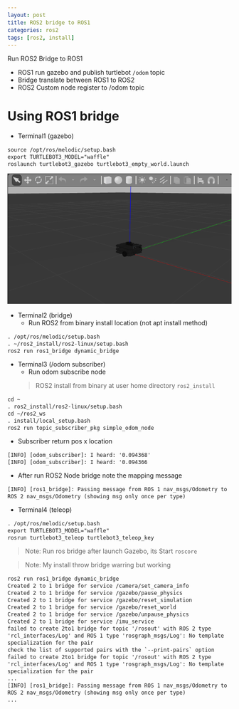 ```yaml
---
layout: post
title: ROS2 bridge to ROS1
categories: ros2
tags: [ros2, install]
---
```

Run ROS2 Bridge to ROS1
- ROS1 run gazebo and publish turtlebot `/odom` topic
- Bridge translate between ROS1 to ROS2 
- ROS2 Custom node register to /odom topic

# Using ROS1 bridge

- Terminal1 (gazebo)
```
source /opt/ros/melodic/setup.bash
export TURTLEBOT3_MODEL="waffle"
roslaunch turtlebot3_gazebo turtlebot3_empty_world.launch
```
![](images/2019-04-09-13-39-25.png)

- Terminal2 (bridge)
  - Run ROS2 from binary install location (not apt install method)
```
. /opt/ros/melodic/setup.bash
. ~/ros2_install/ros2-linux/setup.bash
ros2 run ros1_bridge dynamic_bridge
```

- Terminal3 (/odom subscriber)
  - Run odom subscribe node
  > ROS2 install from binary at user home directory `ros2_install`
```
cd ~
. ros2_install/ros2-linux/setup.bash
cd ~/ros2_ws
. install/local_setup.bash
ros2 run topic_subscriber_pkg simple_odom_node
```
- Subscriber return pos x location
```
[INFO] [odom_subscriber]: I heard: '0.094368'
[INFO] [odom_subscriber]: I heard: '0.094366
```

- After run ROS2 Node bridge note the mapping message
```
[INFO] [ros1_bridge]: Passing message from ROS 1 nav_msgs/Odometry to ROS 2 nav_msgs/Odometry (showing msg only once per type)

```

- Terminal4 (teleop)
```
. /opt/ros/melodic/setup.bash
export TURTLEBOT3_MODEL="waffle"
rosrun turtlebot3_teleop turtlebot3_teleop_key 
```

> Note: Run ros bridge after launch Gazebo, its Start `roscore`

> Note: My install throw bridge warring but working

```
ros2 run ros1_bridge dynamic_bridge
Created 2 to 1 bridge for service /camera/set_camera_info
Created 2 to 1 bridge for service /gazebo/pause_physics
Created 2 to 1 bridge for service /gazebo/reset_simulation
Created 2 to 1 bridge for service /gazebo/reset_world
Created 2 to 1 bridge for service /gazebo/unpause_physics
Created 2 to 1 bridge for service /imu_service
failed to create 2to1 bridge for topic '/rosout' with ROS 2 type 'rcl_interfaces/Log' and ROS 1 type 'rosgraph_msgs/Log': No template specialization for the pair
check the list of supported pairs with the `--print-pairs` option
failed to create 2to1 bridge for topic '/rosout' with ROS 2 type 'rcl_interfaces/Log' and ROS 1 type 'rosgraph_msgs/Log': No template specialization for the pair
...
[INFO] [ros1_bridge]: Passing message from ROS 1 nav_msgs/Odometry to ROS 2 nav_msgs/Odometry (showing msg only once per type)
...
```